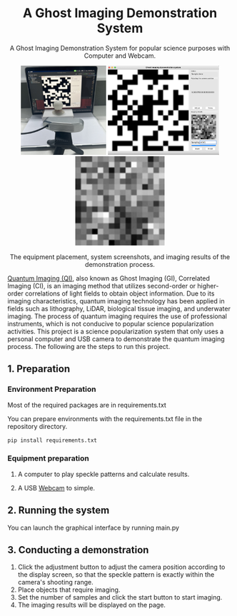 <h1 align="center">
    A Ghost Imaging Demonstration System
</h1>
<p align="center">A Ghost Imaging Demonstration System for popular science purposes with Computer and Webcam. </p>
<p align="center">
    <img src="/images/demonstration.png" height="200">
    <img src="/images/screenshot.png" height="200">
    <img src="/images/result.jpg" height="200">
</p>
<p align="center">The equipment placement, system screenshots, and imaging results of the demonstration process.</p>


[Quantum Imaging (QI)](https://en.wikipedia.org/wiki/Quantum_imaging), also known as Ghost Imaging (GI), Correlated Imaging (CI), is an imaging method that utilizes second-order or higher-order correlations of light fields to obtain object information. Due to its imaging characteristics, quantum imaging technology has been applied in fields such as lithography, LiDAR, biological tissue imaging, and underwater imaging. The process of quantum imaging requires the use of professional instruments, which is not conducive to popular science popularization activities. This project is a science popularization system that only uses a personal computer and USB camera to demonstrate the quantum imaging process. The following are the steps to run this project.

## 1. Preparation

### Environment Preparation
Most of the required packages are in requirements.txt

You can prepare environments with the requirements.txt file in the repository directory.
```sh
pip install requirements.txt
```
### Equipment preparation

1. A computer to play speckle patterns and calculate results.

2. A USB [Webcam](https://en.wikipedia.org/wiki/Webcam) to simple.


## 2. Running the system

You can launch the graphical interface by running main.py

## 3. Conducting a demonstration

1. Click the adjustment button to adjust the camera position according to the display screen, so that the speckle pattern is exactly within the camera's shooting range.
2. Place objects that require imaging.
3. Set the number of samples and click the start button to start imaging.
4. The imaging results will be displayed on the page.
